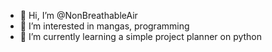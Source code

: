- 👋 Hi, I’m @NonBreathableAir
- 👀 I’m interested in mangas, programming
- 🌱 I’m currently learning a simple project planner on python
